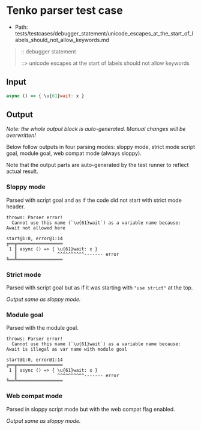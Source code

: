 # Tenko parser test case

- Path: tests/testcases/debugger_statement/unicode_escapes_at_the_start_of_labels_should_not_allow_keywords.md

> :: debugger statement
>
> ::> unicode escapes at the start of labels should not allow keywords

## Input

`````js
async () => { \u{61}wait: x }
`````

## Output

_Note: the whole output block is auto-generated. Manual changes will be overwritten!_

Below follow outputs in four parsing modes: sloppy mode, strict mode script goal, module goal, web compat mode (always sloppy).

Note that the output parts are auto-generated by the test runner to reflect actual result.

### Sloppy mode

Parsed with script goal and as if the code did not start with strict mode header.

`````
throws: Parser error!
  Cannot use this name (`\u{61}wait`) as a variable name because: Await not allowed here

start@1:0, error@1:14
╔══╦═════════════════
 1 ║ async () => { \u{61}wait: x }
   ║               ^^^^^^^^^^------- error
╚══╩═════════════════

`````

### Strict mode

Parsed with script goal but as if it was starting with `"use strict"` at the top.

_Output same as sloppy mode._

### Module goal

Parsed with the module goal.

`````
throws: Parser error!
  Cannot use this name (`\u{61}wait`) as a variable name because: Await is illegal as var name with module goal

start@1:0, error@1:14
╔══╦═════════════════
 1 ║ async () => { \u{61}wait: x }
   ║               ^^^^^^^^^^------- error
╚══╩═════════════════

`````


### Web compat mode

Parsed in sloppy script mode but with the web compat flag enabled.

_Output same as sloppy mode._
